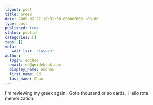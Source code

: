 ```yaml
---
layout: post
title: Greek
date: 2009-02-27 16:31:30.000000000 -08:00
type: post
published: true
status: publish
categories: []
tags: []
meta:
  _edit_last: '165623'
author:
  login: edchao
  email: ed@guidebook.com
  display_name: edchao
  first_name: Ed
  last_name: Chao
---
```

<p>I'm reviewing my greek again.  Got a thousand or so cards.  Hello rote memorization.</p>
